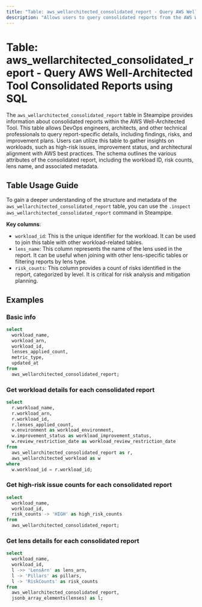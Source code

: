 ```yaml
---
title: "Table: aws_wellarchitected_consolidated_report - Query AWS Well-Architected Tool Consolidated Reports using SQL"
description: "Allows users to query consolidated reports from the AWS Well-Architected Tool, providing a comprehensive view of a workload's alignment with AWS architectural best practices."
---
```


# Table: aws_wellarchitected_consolidated_report - Query AWS Well-Architected Tool Consolidated Reports using SQL

The `aws_wellarchitected_consolidated_report` table in Steampipe provides information about consolidated reports within the AWS Well-Architected Tool. This table allows DevOps engineers, architects, and other technical professionals to query report-specific details, including findings, risks, and improvement plans. Users can utilize this table to gather insights on workloads, such as high-risk issues, improvement status, and architectural alignment with AWS best practices. The schema outlines the various attributes of the consolidated report, including the workload ID, risk counts, lens name, and associated metadata.

## Table Usage Guide

To gain a deeper understanding of the structure and metadata of the `aws_wellarchitected_consolidated_report` table, you can use the `.inspect aws_wellarchitected_consolidated_report` command in Steampipe.

**Key columns**:

- `workload_id`: This is the unique identifier for the workload. It can be used to join this table with other workload-related tables.
- `lens_name`: This column represents the name of the lens used in the report. It can be useful when joining with other lens-specific tables or filtering reports by lens type.
- `risk_counts`: This column provides a count of risks identified in the report, categorized by level. It is critical for risk analysis and mitigation planning.

## Examples

### Basic info

```sql
select
  workload_name,
  workload_arn,
  workload_id,
  lenses_applied_count,
  metric_type,
  updated_at
from
  aws_wellarchitected_consolidated_report;
```

### Get workload details for each consolidated report

```sql
select
  r.workload_name,
  r.workload_arn,
  r.workload_id,
  r.lenses_applied_count,
  w.environment as workload_environment,
  w.improvement_status as workload_improvement_status,
  w.review_restriction_date as workload_review_restriction_date
from
  aws_wellarchitected_consolidated_report as r,
  aws_wellarchitected_workload as w
where
  w.workload_id = r.workload_id;
```

### Get high-risk issue counts for each consolidated report

```sql
select
  workload_name,
  workload_id,
  risk_counts -> 'HIGH' as high_risk_counts
from
  aws_wellarchitected_consolidated_report;
```

### Get lens details for each consolidated report

```sql
select
  workload_name,
  workload_id,
  l ->> 'LensArn' as lens_arn,
  l -> 'Pillars' as pillars,
  l -> 'RiskCounts' as risk_counts
from
  aws_wellarchitected_consolidated_report,
  jsonb_array_elements(lenses) as l;
```